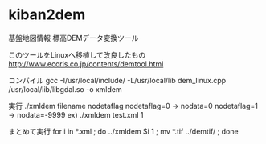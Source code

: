 kiban2dem
=========

基盤地図情報 標高DEMデータ変換ツール

このツールをLinuxへ移植して改良したもの
http://www.ecoris.co.jp/contents/demtool.html


コンパイル
gcc -I/usr/local/include/ -L/usr/local/lib dem_linux.cpp /usr/local/lib/libgdal.so -o xmldem

実行
./xmldem filename nodetaflag
 nodetaflag=0 -> nodata=0
 nodetaflag=1 -> nodata=-9999
ex) ./xmldem test.xml 1


まとめて実行
for i in *.xml ; do ../xmldem $i 1 ; mv *.tif ../demtif/ ; done

